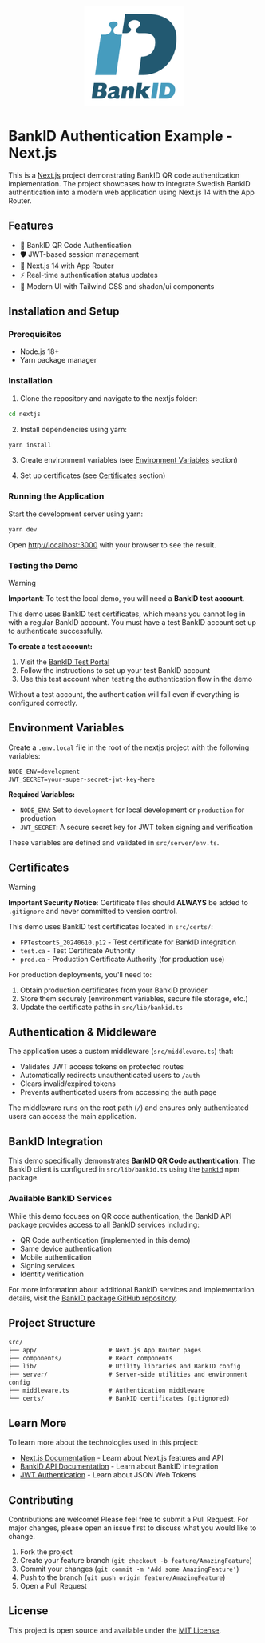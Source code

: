 <p align="center">
  <img src="./public/bankid.png" alt="BankID Logo" width="200" height="200" />
</p>

# BankID Authentication Example - Next.js


This is a [Next.js](https://nextjs.org) project demonstrating BankID QR code authentication implementation. The project showcases how to integrate Swedish BankID authentication into a modern web application using Next.js 14 with the App Router.

## Features

- 🔐 BankID QR Code Authentication
- 🛡️ JWT-based session management
- 🚀 Next.js 14 with App Router
- ⚡ Real-time authentication status updates
- 🎨 Modern UI with Tailwind CSS and shadcn/ui components

## Installation and Setup

### Prerequisites

- Node.js 18+
- Yarn package manager

### Installation

1. Clone the repository and navigate to the nextjs folder:

```bash
cd nextjs
```

2. Install dependencies using yarn:

```bash
yarn install
```

3. Create environment variables (see [Environment Variables](#environment-variables) section)

4. Set up certificates (see [Certificates](#certificates) section)

### Running the Application

Start the development server using yarn:

```bash
yarn dev
```

Open [http://localhost:3000](http://localhost:3000) with your browser to see the result.


### Testing the Demo


> [!WARNING]
> **Important**: To test the local demo, you will need a **BankID test account**.


This demo uses BankID test certificates, which means you cannot log in with a regular BankID account. You must have a test BankID account set up to authenticate successfully.

**To create a test account:**

1. Visit the [BankID Test Portal](https://developers.bankid.com/test-portal/bankid-for-test)
2. Follow the instructions to set up your test BankID account
3. Use this test account when testing the authentication flow in the demo

Without a test account, the authentication will fail even if everything is configured correctly.

## Environment Variables

Create a `.env.local` file in the root of the nextjs project with the following variables:

```env
NODE_ENV=development
JWT_SECRET=your-super-secret-jwt-key-here
```

**Required Variables:**

- `NODE_ENV`: Set to `development` for local development or `production` for production
- `JWT_SECRET`: A secure secret key for JWT token signing and verification

These variables are defined and validated in `src/server/env.ts`.

## Certificates

> [!WARNING]
> **Important Security Notice**: Certificate files should **ALWAYS** be added to `.gitignore` and never committed to version control.

This demo uses BankID test certificates located in `src/certs/`:

- `FPTestcert5_20240610.p12` - Test certificate for BankID integration
- `test.ca` - Test Certificate Authority
- `prod.ca` - Production Certificate Authority (for production use)

For production deployments, you'll need to:

1. Obtain production certificates from your BankID provider
2. Store them securely (environment variables, secure file storage, etc.)
3. Update the certificate paths in `src/lib/bankid.ts`

## Authentication & Middleware

The application uses a custom middleware (`src/middleware.ts`) that:

- Validates JWT access tokens on protected routes
- Automatically redirects unauthenticated users to `/auth`
- Clears invalid/expired tokens
- Prevents authenticated users from accessing the auth page

The middleware runs on the root path (`/`) and ensures only authenticated users can access the main application.

## BankID Integration

This demo specifically demonstrates **BankID QR Code authentication**. The BankID client is configured in `src/lib/bankid.ts` using the [`bankid`](https://www.npmjs.com/package/bankid) npm package.

### Available BankID Services

While this demo focuses on QR code authentication, the BankID API package provides access to all BankID services including:

- QR Code authentication (implemented in this demo)
- Same device authentication
- Mobile authentication
- Signing services
- Identity verification

For more information about additional BankID services and implementation details, visit the [BankID package GitHub repository](https://github.com/ansurudeen/bankid).

## Project Structure

```
src/
├── app/                    # Next.js App Router pages
├── components/             # React components
├── lib/                    # Utility libraries and BankID config
├── server/                 # Server-side utilities and environment config
├── middleware.ts           # Authentication middleware
└── certs/                  # BankID certificates (gitignored)
```

## Learn More

To learn more about the technologies used in this project:

- [Next.js Documentation](https://nextjs.org/docs) - Learn about Next.js features and API
- [BankID API Documentation](https://www.npmjs.com/package/bankid) - Learn about BankID integration
- [JWT Authentication](https://jwt.io/introduction) - Learn about JSON Web Tokens

## Contributing

Contributions are welcome! Please feel free to submit a Pull Request. For major changes, please open an issue first to discuss what you would like to change.

1. Fork the project
2. Create your feature branch (`git checkout -b feature/AmazingFeature`)
3. Commit your changes (`git commit -m 'Add some AmazingFeature'`)
4. Push to the branch (`git push origin feature/AmazingFeature`)
5. Open a Pull Request

## License

This project is open source and available under the [MIT License](../LICENSE).
